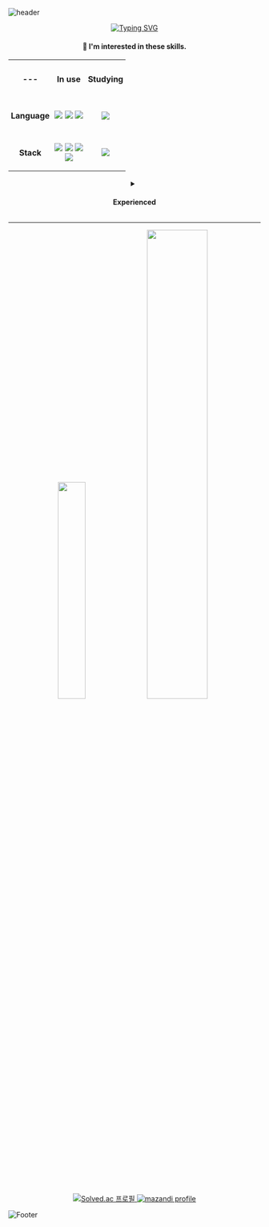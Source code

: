 ![header](https://capsule-render.vercel.app/api?type=waving&color=gradient&customColorList=3&height=200&section=header&text=Jeongkyu's%20GitHub&fontSize=50&animation=twinkling&fontAlign=68&fontAlignY=36)

<div align="center">
  <a href="https://git.io/typing-svg"><img src="https://readme-typing-svg.demolab.com?font=Fira+Code&pause=1000&width=435&lines=%F0%9F%91%8B+Welcome+to+Jeongkyu's+GitHub!" alt="Typing SVG" /></a>
  
  <h4>🌱 I'm interested in these skills.</h4>
  
  <table>
    <tr>
      <td align="center" style="padding: 5px;"><h4>---</h4></td>
      <td align="center" style="padding: 5px;"><h4>In use</h4></td>
      <td align="center" style="padding: 5px;"><h4>Studying</h4></td>
    </tr>
    <tr>
      <td align="center" style="padding: 5px;"><h4>Language</h4></td>
      <td align="center" style="padding: 5px;">
        <img src="https://img.shields.io/badge/C-grey?style=plastic&logo=c&logoColor=white" style="display: inline;"/> 
        <img src="https://img.shields.io/badge/Javascript-yellow?style=plastic&logo=Javascript&logoColor=white" style="display: inline;"/> 
        <img src="https://img.shields.io/badge/Python-3776AB?style=plastic&logo=Python&logoColor=white" style="display: inline;"/> <br>
      </td>
      <td align="center" style="padding: 5px;">
        <img src="https://img.shields.io/badge/TypeScript-3178C6?style=plastic&logo=TypeScript&logoColor=white" style="display: inline;"/> <br>
      </td>
    <tr>
      <td align="center" style="padding: 5px;"><h4>Stack</h4></td>
      <td align="center" style="padding: 5px;">
        <img src="https://img.shields.io/badge/Node.js-339933?style=plastic&logo=Node.js&logoColor=white" style="display: inline;"/> 
        <img src="https://img.shields.io/badge/Express.js-000000?style=plastic&logo=Express&logoColor=white" style="display: inline;"/> 
        <img src="https://img.shields.io/badge/Docker-2496ED?style=plastic&logo=Docker&logoColor=white" style="display: inline;"/> <br> 
        <img src="https://img.shields.io/badge/MySQL-4479A1?style=plastic&logo=MySQL&logoColor=white" style="display: inline;"/>
      </td>
      <td align="center" style="padding: 5px;">
        <img src="https://img.shields.io/badge/AWS-232F3E?style=plastic&logo=amazonwebservices&logoColor=white" style="display: inline;"/> 
      </td>
    </tr>
  </table>

  <details>
    <summary><h4>Experienced</h4></summary>
      <table>
        <tr>
          <td align="center" style="padding: 5px;">
            <h4>---</h4></td>
          <td align="center" style="padding: 5px;">
            <h4>Several times</h4></td>
          <td align="center" style="padding: 5px;">
            <h4>Once</h4></td>
        </tr>
          <td align="center" style="padding: 5px;"><h4>Stack</h4></td>
          <td align="center" style="padding: 5px;">
            <img src="https://img.shields.io/badge/RaspberryPi-A22846?style=plastic&logo=RaspberryPi&logoColor=white" style="display: inline;"/> 
            <img src="https://img.shields.io/badge/Arduino-00979D?style=plastic&logo=Arduino&logoColor=white" style="display: inline;"/>
            <img src="https://img.shields.io/badge/ESP32-E7352C?style=plastic&logo=espressif&logoColor=white" style="display: inline;"/><br>
            <img src="https://img.shields.io/badge/Linux-yellow?style=plastic&logo=linux&logoColor=white" style="display: inline;"/>
            <img src="https://img.shields.io/badge/Ubuntu-E95420?style=plastic&logo=ubuntu&logoColor=white" style="display: inline;"/><br>
          </td>
          <td align="center" style="padding: 5px;">
            <img src="https://img.shields.io/badge/NGINX-009639?style=plastic&logo=NGINX&logoColor=white" style="display: inline;"/> 
          </td>
        </tr>
        </tr>
          <td align="center" style="padding: 5px;"><h4>AWS</h4></td>
          <td align="center" style="padding: 5px;">
            <img src="https://img.shields.io/badge/Lambda-FF9900?style=plastic&logo=awslambda&logoColor=white" style="display: inline;"/>
            <img src="https://img.shields.io/badge/API Gateway-FF4F8B?style=plastic&logo=amazonapigateway&logoColor=white" style="display: inline;"/>  
            <img src="https://img.shields.io/badge/Cognito-DD344C?style=plastic&logo=amazoncognito&logoColor=white" style="display: inline;"/> 
          </td>
          <td align="center" style="padding: 5px;">
            <img src="https://img.shields.io/badge/S3-569A31?style=plastic&logo=amazons3&logoColor=white" style="display: inline;"/>
          </td>
        </tr>
      </table>
  </details>
</div>


---
<p align="center">
  <img src="https://github-readme-stats.vercel.app/api/top-langs/?username=ClairKyu&layout=donut&show_icons=true&theme=radical&count_private=true&exclude_repo=Face-Transfer-Application" width="33.3%"/>
  <img src="https://github-readme-stats.vercel.app/api?username=ClairKyu&show_icons=true&theme=radical" width="49%"/>
</p>
<p align="center">
  <a href="https://solved.ac/ClairKyu">
    <img src="http://mazassumnida.wtf/api/v2/generate_badge?boj=ClairKyu" alt="Solved.ac 프로필" />
    <img src="http://mazandi.herokuapp.com/api?handle=ClairKyu&theme=warm" alt="mazandi profile" />
  </a>
</p>

![Footer](https://capsule-render.vercel.app/api?type=waving&color=gradient&customColorList=3&height=200&section=footer)
